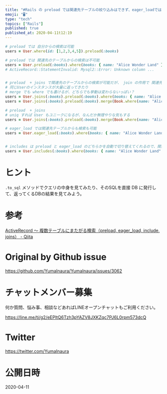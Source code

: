 ```yaml
---
title: "#Rails の preload では関連先テーブルの絞り込みはできず、eager_loadでは可能 ( joins / includes "
emoji: "🖥"
type: "tech"
topics: ["Rails"]
published: true
published_at: 2020-04-11t12:19
---
```


```rb
# preload では 自分からの検索は可能
users = User.where(id: [1,2,3,4,5]).preload(:books)

# preload では 関連先のテーブルからの検索は不可能
users = User.preload(:books).where(books: { name: "Alice Wonder Land" }).first
# ActiveRecord::StatementInvalid: Mysql2::Error: Unknown column ...


# preload  + joins で関連先のテーブルからの検索が可能だが、 join の作用で 関連先テーブルの数だけ返ってくる結果数も多くなる
# 同じUserのインスタンスが大量に返ってきたり
# merge でも where でも書けるが、どちらでも挙動は変わらないっぽい？
users = User.joins(:books).preload(:books).where(books: { name: "Alice Wonder Land" })
users = User.joins(:books).preload(:books).merge(Book.where(name: "Alice Wonder Land" ))

# preload  + joins 
# uniq すれば User もユニークになるが、なんだか無理やりな気もする
users = User.joins(:books).preload(:books).merge(Book.where(name: "Alice Wonder Land" )).uniq

# eager_load では関連先テーブルからも検索も可能
users = User.eager_load(:books).where(books: { name: "Alice Wonder Land" })


# includes は preload と eager_load のどちらかを自動で切り替えてくれるので、関連先テーブルから検索しようとすると、eager_load と同じクエリ、同じ挙動になる
users = User.includes(:books).where(books: { name: "Alice Wonder Land" })

```

# ヒント

`.to_sql` メソッドでクエリの中身を見てみたり、そのSQLを直接 DB に発行して、返ってくるDBの結果を見てみよう。

# 参考

[ActiveRecord ～ 複数テーブルにまたがる検索（preload, eager_load, include, joins） - Qiita](https://qiita.com/leon-joel/items/f26556c9e56833983856)

# Original by Github issue

https://github.com/YumaInaura/YumaInaura/issues/3062








<!-- Update From Qiita API -->

# チャットメンバー募集


何か質問、悩み事、相談などあればLINEオープンチャットもご利用ください。

https://line.me/ti/g2/eEPltQ6Tzh3pYAZV8JXKZqc7PJ6L0rpm573dcQ





# Twitter


https://twitter.com/YumaInaura


<!-- Update From Qiita API -->



# 公開日時

2020-04-11
